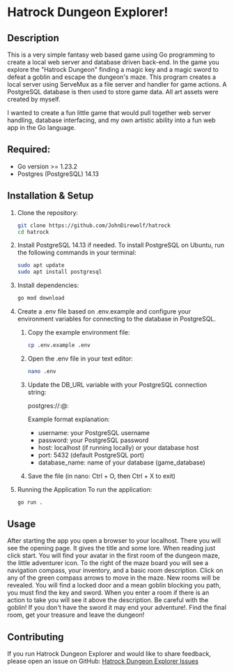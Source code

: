 # Hatrock Dungeon Explorer!

## Description
This is a very simple fantasy web based game using Go programming to create a local web server and database driven back-end. 
In the game you explore the "Hatrock Dungeon" finding a magic key and a magic sword to defeat a goblin and escape the dungeon's maze. 
This program creates a local server using ServeMux as a file server and handler for game actions.
A PostgreSQL database is then used to store game data.
All art assets were created by myself.

I wanted to create a fun little game that would pull together web server handling, database interfacing, and my own artistic ability into a fun web app in the Go language.

## Required:
* Go version >= 1.23.2
* Postgres (PostgreSQL) 14.13

## Installation & Setup

1. Clone the repository:
   ```bash
   git clone https://github.com/JohnDirewolf/hatrock
   cd hatrock
   ```

2. Install PostgreSQL 14.13 if needed.
   To install PostgreSQL on Ubuntu, run the following commands in your terminal:
    ```bash
    sudo apt update
    sudo apt install postgresql
    ```

3. Install dependencies:
   ```bash
   go mod download
   ```

4. Create a .env file based on .env.example and configure your environment variables for connecting to the database in PostgreSQL.
   1. Copy the example environment file:
      ```bash
      cp .env.example .env
      ```

   2. Open the .env file in your text editor:
      ```bash
      nano .env
      ```

   3. Update the DB_URL variable with your PostgreSQL connection string:

      postgres://<username>:<password>@<host>:<port>

      Example format explanation:
      - username: your PostgreSQL username
      - password: your PostgreSQL password
      - host: localhost (if running locally) or your database host
      - port: 5432 (default PostgreSQL port)
      - database_name: name of your database (game_database)

   4. Save the file (in nano: Ctrl + O, then Ctrl + X to exit)

5. Running the Application
   To run the application:
      ```bash
      go run .
      ```

## Usage

After starting the app you open a browser to your localhost. There you will see the opening page. It gives the title and some lore. When reading just click start.
You will find your avatar in the first room of the dungeon maze, the little adventurer icon.
To the right of the maze board you will see a navigation compass, your inventory, and a basic room description.
Click on any of the green compass arrows to move in the maze. New rooms will be revealed.
You will find a locked door and a mean goblin blocking you path, you must find the key and sword.
When you enter a room if there is an action to take you will see it above the description.
Be careful with the goblin! If you don't have the sword it may end your adventure!.
Find the final room, get your treasure and leave the dungeon!

## Contributing

If you run Hatrock Dungeon Explorer and would like to share feedback, please open an issue on GitHub: [Hatrock Dungeon Explorer Issues](https://github.com/JohnDirewolf/hatrock/issues)
